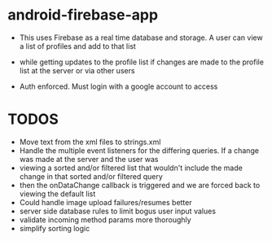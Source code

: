 # android-firebase-app

* This uses Firebase as a real time database and storage. A user can view a list of profiles and add to that list   
* while getting updates to the profile list if changes are made to the profile list at the server or via other users

* Auth enforced. Must login with a google account to access

# TODOS 

* Move text from the xml files to strings.xml  
* Handle the multiple event listeners for the differing queries. If a change was made at the server and the user was
* viewing a sorted and/or filtered list that wouldn't include the made change in that sorted and/or filtered query
* then the onDataChange callback is triggered and we are forced back to viewing the default list
* Could handle image upload failures/resumes better
* server side database rules to limit bogus user input values
* validate incoming method params more thoroughly
* simplify sorting logic

